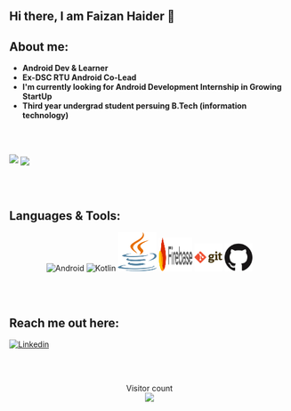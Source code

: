 ## Hi there, I am Faizan Haider 👋

<!--
**Haid-Faiz/Haid-Faiz** is a ✨ _special_ ✨ repository because its `README.md` (this file) appears on your GitHub profile.

Here are some ideas to get you started:

- 🔭 I’m currently working on ...
- 🌱 I’m currently learning ...
- 👯 I’m looking to collaborate on ...
- 🤔 I’m looking for help with ...
- 💬 Ask me about ...
- 📫 How to reach me: ...
- 😄 Pronouns: ...
- ⚡ Fun fact: ...
-->

## About me:
- **Android Dev & Learner**
- **Ex-DSC RTU Android Co-Lead**
- **I'm currently looking for Android Development Internship in Growing StartUp**
- **Third year undergrad student persuing B.Tech (information technology)**

<br> </br>

<!--
we can pass different queries in below api. Like: hide, title_color, bg_color, etc. OR instead of manually customization of themes we can directly pass query
like: theme=radical OR theme=algolia    
Ex:
<img align="center" src="https://github-readme-stats.vercel.app/api/top-langs/?username=Haid-Faiz&theme=algolia&hide=html,Objective-C" />
-->

<img src="https://github-readme-stats.vercel.app/api?username=Haid-Faiz&&show_icons=true&title_color=ffffff&icon_color=79ff97&text_color=daf7dc&bg_color=003366">

<img align="center" src="https://github-readme-stats.vercel.app/api/top-langs/?username=Haid-Faiz&title_color=ffffff&icon_color=79ff97&text_color=daf7dc&bg_color=003366&hide=html,Objective-C,dart" />

<br> </br>
## Languages & Tools:

<p align="center">
<img src="https://upload.wikimedia.org/wikipedia/commons/6/64/Android_logo_2019_%28stacked%29.svg" alt="Android" width="80" height="75"/> 
<img src="https://raw.githubusercontent.com/gilbarbara/logos/master/logos/kotlin.svg" alt="Kotlin" width="60" height="55"/>
<img src="https://raw.githubusercontent.com/gilbarbara/logos/master/logos/java.svg" alt="Java" width="70" height="70"/> 
<img src="https://raw.githubusercontent.com/gilbarbara/logos/master/logos/firebase.svg" alt="Firebase" width="60" height="60"/> 
<img src="https://raw.githubusercontent.com/github/explore/80688e429a7d4ef2fca1e82350fe8e3517d3494d/topics/git/git.png" alt="Firebase" width="50" height="50"/> 
<img src="https://raw.githubusercontent.com/github/explore/78df643247d429f6cc873026c0622819ad797942/topics/github/github.png" alt="Android" width="50" height="50"/>
</p>


<br> </br>

## Reach me out here:

[![Linkedin](https://img.shields.io/badge/-LinkedIn-222222?style=flat-square&logo=Linkedin&color=blue&logoColor=white&link=https://www.linkedin.com/in/faizan-haider-3a4220193)](https://www.linkedin.com/in/faizan-haider-3a4220193)

<br> </br>

<p align="center"> 
  Visitor count<br>
  <img src="https://profile-counter.glitch.me/Haid-Faiz/count.svg" />
</p>
